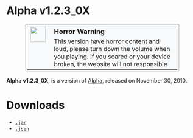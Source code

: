 # Alpha v1.2.3_0X

<table style="background-color: #F8F9FA; border: 1px solid #A2A9B1; width: 80%; margin: 1em auto; padding: 0.2em;">
  <tr>
    <td style="width: 40px; vertical-align: top;"><img src="/minecraft.jar/stop.png" height="40px" width="40px"></td>
    <td style="padding: 0.25em 0.9em;">
      <div style="font-weight: bold; font-size: 1.1em; margin-bottom: 0.25em;">Horror Warning</div>
      <div>This version have horror content and loud, please turn down the volume when you playing. If you scared or your device broken, the website will not responsible.</div>
    </td>
  </tr>
</table>

**Alpha v1.2.3_0X**, is a version of [Alpha](/minecraft.jar/alpha), released on November 30, 2010.

# Downloads

- <a href="a1.2.3_0x/a1.2.3_0x.jar" download><code>.jar</code></a>
- <a href="a1.2.3_0x/a1.2.3_0x.json" download><code>.json</code></a>
